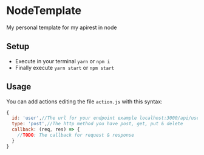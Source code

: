 # NodeTemplate
My personal template for my apirest in node

## Setup

- Execute in your terminal `yarn` or `npm i`
- Finally execute `yarn start` or `npm start`

## Usage 

You can add actions editing the file `action.js` with this syntax: 
```javascript
{
  id: 'user',//The url for your endpoint example localhost:3000/api/user
  type: 'post',//The http method you have post, get, put & delete
  callback: (req, res) => {
    //TODO: The callback for request & response
  }
}
```
